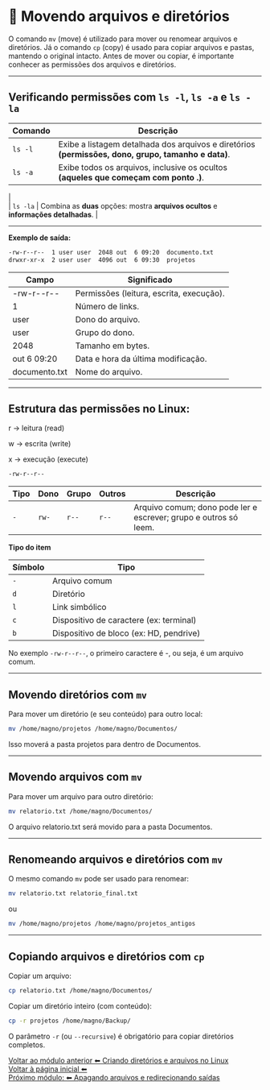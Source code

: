 # 📂 Movendo arquivos e diretórios  

O comando `mv` (move) é utilizado para mover ou renomear arquivos e diretórios.
Já o comando `cp` (copy) é usado para copiar arquivos e pastas, mantendo o original intacto.
Antes de mover ou copiar, é importante conhecer as permissões dos arquivos e diretórios.  
  
 ---  
    
## Verificando permissões com `ls -l`, `ls -a` e `ls -la`  

| **Comando** | **Descrição** |  
|-------------|---------------|
| `ls -l` | Exibe a listagem detalhada dos arquivos e diretórios **(permissões, dono, grupo, tamanho e data)**. |  
| `ls -a` | Exibe todos os arquivos, inclusive os ocultos **(aqueles que começam com ponto .)**.
 |  
| `ls -la` | Combina as **duas** opções: mostra **arquivos ocultos** e **informações detalhadas**. |  
  
   
---    
  
**Exemplo de saída:**  
```bash
-rw-r--r--  1 user user  2048 out  6 09:20  documento.txt  
drwxr-xr-x  2 user user  4096 out  6 09:30  projetos
```  

| Campo | Significado |  
|-------|-------------|  
| -rw-r--r-- | Permissões (leitura, escrita, execução). |  
| 1 | Número de links. |  
| user | Dono do arquivo. |  
| user | Grupo do dono. |  
| 2048 | Tamanho em bytes. |  
| out 6 09:20 | Data e hora da última modificação. |  
| documento.txt | Nome do arquivo. |  
  

---  
     
## Estrutura das permissões no Linux:

r → leitura (read)  

w → escrita (write)  

x → execução (execute)  

```bash
-rw-r--r--

```  
  
  
| **Tipo** | **Dono** | **Grupo** | **Outros** | **Descrição** |  
|----------|----------|-----------|------------|---------------|  
| `-` | `rw-` | `r--` | `r--` | Arquivo comum; dono pode ler e escrever; grupo e outros só leem. |  

**Tipo do item**  

| **Símbolo** | **Tipo** |
|-------------|----------|  
| `-` | Arquivo comum |  
| `d` | Diretório |  
| `l` |	Link simbólico |  
| `c` |	Dispositivo de caractere (ex: terminal) |  
| `b` |	Dispositivo de bloco (ex: HD, pendrive) |  

No exemplo `-rw-r--r--`, o primeiro caractere é -, ou seja, é um arquivo comum.  

---  
  
  
## Movendo diretórios com `mv`

Para mover um diretório (e seu conteúdo) para outro local:

```bash
mv /home/magno/projetos /home/magno/Documentos/
```
  
Isso moverá a pasta projetos para dentro de Documentos.  

---


## Movendo arquivos com `mv` 

Para mover um arquivo para outro diretório:

```bash
mv relatorio.txt /home/magno/Documentos/  
```  

O arquivo relatorio.txt será movido para a pasta Documentos.

---
  

## Renomeando arquivos e diretórios com `mv`

O mesmo comando `mv` pode ser usado para renomear:

```bash
mv relatorio.txt relatorio_final.txt
```  
ou  
```bash
mv /home/magno/projetos /home/magno/projetos_antigos
```  

---

  

## Copiando arquivos e diretórios com `cp`  

Copiar um arquivo:
```bash
cp relatorio.txt /home/magno/Documentos/  
```  
  
Copiar um diretório inteiro (com conteúdo):  
```bash
cp -r projetos /home/magno/Backup/  
```  
O parâmetro `-r` (ou `--recursive`) é obrigatório para copiar diretórios completos.  

  

[Voltar ao módulo anterior ⬅ Criando diretórios e arquivos no Linux](../diretorios)  
[Voltar à página inicial ⬅ ](./)  
[Próximo módulo: ⬅ Apagando arquivos e redirecionando saídas](../apagando)   